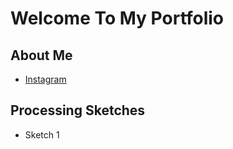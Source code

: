 # Welcome To My Portfolio

## About Me
- [Instagram](https://instagram.com/katie_grinsell)

## Processing Sketches

- Sketch 1